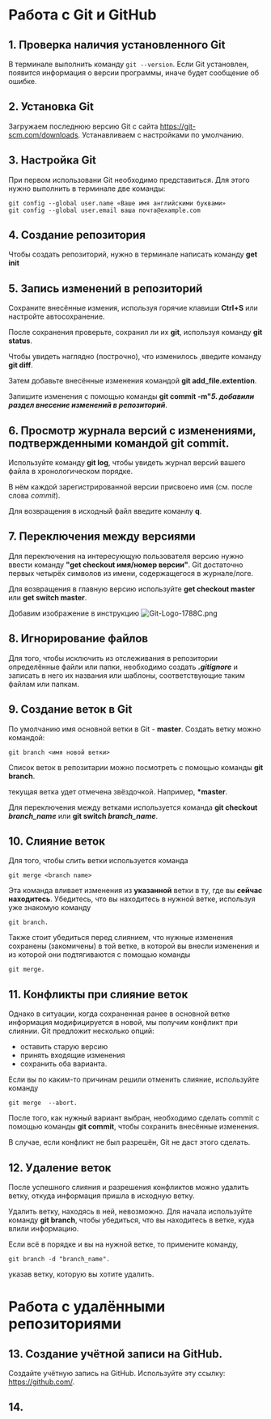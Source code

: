 # Работа с Git и GitHub

## 1. Проверка наличия установленного Git
В терминале выполнить команду   `git --version`.
Если Git установлен, появится информация о версии программы, иначе будет сообщение об ошибке.

## 2. Установка Git
Загружаем последнюю версию Git с сайта https://git-scm.com/downloads. Устанавливаем с настройками по умолчанию.

## 3. Настройка Git
При первом использовани  Git необходимо представиться. Для этого нужно выполнить в терминале две команды: 
```
git config --global user.name «Ваше имя английскими буквами»
git config --global user.email ваша почта@example.com
```

## 4. Создание репозитория
Чтобы создать репозиторий, нужно в терминале написать команду __get init__

## 5. Запись изменений в репозиторий
Сохраните внесённые измения, используя горячие клавиши __Ctrl+S__ или настройте автосохранение.

После сохранения проверьте, сохранил ли их __git__, используя команду __git status__.

Чтобы увидеть наглядно (построчно), что изменилось ,введите команду __git diff__.

Затем добавьте внесённые изменения командой __git add_file.extention__.

Запишите изменения с помощью команды __git commit -m"__**_5. добавили раздел внесение изменений в репозиторий_**.

## 6. Просмотр журнала версий с изменениями, подтвержденными командой __git commit__.

Используйте команду __git log__, чтобы увидеть журнал версий вашего файла в хронологическом порядке.

В нём каждой зарегистрированной версии присвоено имя (см. после слова _commit_). 

Для возвращения в исходный файл введите команлу **q**.

## 7. Переключения между версиями

Для переключения на интересующую пользователя версию нужно ввести команду **"get checkout  имя/номер версии"**. Git достаточно первых четырёх символов из имени, содержащегося в журнале/логе.

Для возвращения в главную версию используйте __get checkout master__ или __get switch master__.

 Добавим изображение в инструкцию
![Git-Logo-1788C.png](Git-Logo-1788C.png)

## 8. Игнорирование файлов

Для того, чтобы исключить из отслеживания в репозитории определённые файли или папки, необходимо создать ***.gitignore***  и записать в него их названия или шаблоны, соответствующие таким файлам или папкам.

## 9. Создание веток в Git
По умолчанию имя основной  ветки в Git  - **master**. 
Cоздать ветку можно командой:
```
git branch <имя новой ветки>
```
Cписок веток в репозитарии можно посмотреть с помощью команды **git branch**.

текущая ветка удет отмечена звёздочкой. Например,
**\*master**.

Для переключения между ветками используется команда
**git checkout _branch_name_** или **git switch _branch_name_**.

## 10. Слияние веток

Для того, чтобы слить ветки используется команда 
```
git merge <branch name>
```
Эта команда вливает изменения из **указанной** ветки в ту, где вы **сейчас находитесь**.
Убедитесь, что вы находитесь в нужной ветке, используя уже знакомую команду 
```
git branch.
```

Также стоит убедиться перед слиянием, что нужные изменения сохранены (закомичены) в той ветке, в которой вы внесли изменения и из которой они подтягиваются с помощью команды 
```
git merge.
```
## 11. Конфликты при слияние веток

Однако в ситуации, когда сохраненная ранее в основной ветке информация модифицируется в новой, мы получим конфликт при слиянии.
Git предложит несколько опций:
+ оставить старую версию
+ принять входящие изменения
+ сохранить оба варианта.

Если вы по каким-то причинам решили отменить слияние, используйте команду
```
git merge  --abort.
```
После того, как нужный вариант выбран, необходимо сделать commit c помощью команды **git commit**, чтобы сохранить внесённые изменения.

В случае, если конфликт не был разрешён, Git не даст этого сделать.

## 12. Удаление веток

После успешного слияния и разрешения конфликтов можно удалить ветку, откуда информация пришла в исходную ветку.

Удалить ветку, находясь в ней,  невозможно. Для начала используйте команду **git branch**, чтобы убедиться, что вы находитесь в ветке, куда влили информацию.

Если всё в порядке и вы на нужной ветке, то примените команду,
```
git branch -d "branch_name".
```
указав ветку, которую вы хотите удалить.


# Работа с удалёнными репозиториями

## 13. Создание учётной записи на GitHub.

Создайте учётную запись на GitHub.
Используйте эту ссылку: https://github.com/.

## 14. 
